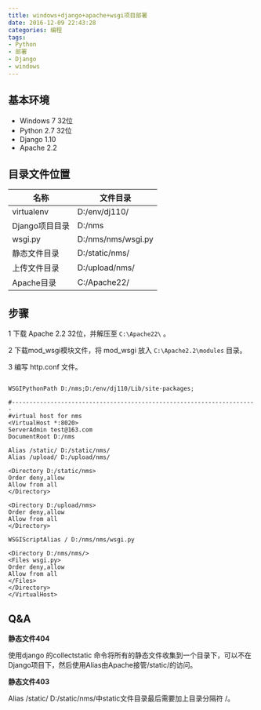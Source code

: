 ```yaml
---
title: windows+django+apache+wsgi项目部署
date: 2016-12-09 22:43:28
categories: 编程
tags:
- Python
- 部署
- Django
- windows
---
```


## 基本环境

- Windows 7 32位
- Python 2.7 32位
- Django 1.10
- Apache 2.2

## 目录文件位置

| 名称 | 文件目录 |
| ------ | ------ |
| virtualenv | D:/env/dj110/ |
| Django项目目录 |D:/nms |
| wsgi.py | D:/nms/nms/wsgi.py |
| 静态文件目录 | D:/static/nms/ |
| 上传文件目录 | D:/upload/nms/ |
| Apache目录 | C:/Apache22/ |

<!-- more -->

## 步骤

1 下载 Apache 2.2 32位，并解压至 `C:\Apache22\` 。

2 下载mod_wsgi模块文件，将 mod_wsgi 放入 `C:\Apache2.2\modules` 目录。

3 编写 http.conf 文件。

```

WSGIPythonPath D:/nms;D:/env/dj110/Lib/site-packages;

#----------------------------------------------------------------------
#virtual host for nms
<VirtualHost *:8020>
ServerAdmin test@163.com
DocumentRoot D:/nms

Alias /static/ D:/static/nms/
Alias /upload/ D:/upload/nms/

<Directory D:/static/nms>
Order deny,allow
Allow from all
</Directory>

<Directory D:/upload/nms>
Order deny,allow
Allow from all
</Directory>

WSGIScriptAlias / D:/nms/nms/wsgi.py

<Directory D:/nms/nms/>
<Files wsgi.py>
Order deny,allow
Allow from all
</Files>
</Directory>
</VirtualHost>
```

## Q&A

**静态文件404**

使用django 的collectstatic 命令将所有的静态文件收集到一个目录下，可以不在Django项目下，然后使用Alias由Apache接管/static/的访问。

**静态文件403**

Alias /static/ D:/static/nms/中static文件目录最后需要加上目录分隔符 /。

